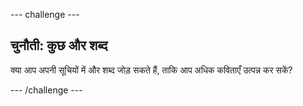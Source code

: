 --- challenge ---

## चुनौती: कुछ और शब्द

क्या आप अपनी सूचियों में और शब्द जोड़ सकते हैं, ताकि आप अधिक कविताएँ उत्पन्न कर सकें?

--- /challenge ---